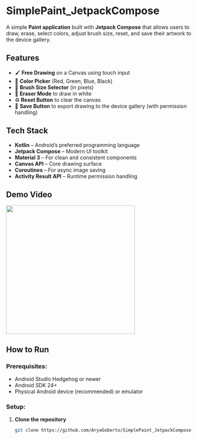 # SimplePaint_JetpackCompose

A simple **Paint application** built with **Jetpack Compose** that allows users to draw, erase, select colors, adjust brush size, reset, and save their artwork to the device gallery.

## Features

- 🖌️ **Free Drawing** on a Canvas using touch input
- 🌈 **Color Picker** (Red, Green, Blue, Black)
- 📏 **Brush Size Selector** (in pixels)
- 🧽 **Eraser Mode** to draw in white
- ♻️ **Reset Button** to clear the canvas
- 💾 **Save Button** to export drawing to the device gallery (with permission handling)

## Tech Stack

- **Kotlin** – Android’s preferred programming language
- **Jetpack Compose** – Modern UI toolkit
- **Material 3** – For clean and consistent components
- **Canvas API** – Core drawing surface
- **Coroutines** – For async image saving
- **Activity Result API** – Runtime permission handling

## Demo Video
<img src="https://github.com/AryaGoberto/PaintAndroidApp/blob/main/app/src/Demo/paintt.gif?raw=true" height="350" />


## How to Run

### Prerequisites:
- Android Studio Hedgehog or newer
- Android SDK 24+
- Physical Android device (recommended) or emulator

### Setup:

1. **Clone the repository**
   ```bash
   git clone https://github.com/AryaGoberto/SimplePaint_JetpackCompose.git
